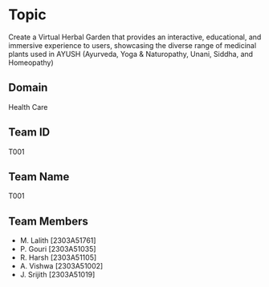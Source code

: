 # Topic
Create a Virtual Herbal Garden that provides an interactive, educational, and immersive experience to users, showcasing the diverse range of medicinal plants used in AYUSH (Ayurveda, Yoga & Naturopathy, Unani, Siddha, and Homeopathy)

## Domain
Health Care

## Team ID
T001

## Team Name
T001

## Team Members
- M. Lalith [2303A51761]
- P. Gouri [2303A51035]
- R. Harsh [2303A51105]
- A. Vishwa [2303A51002]
- J. Srijith [2303A51019]
